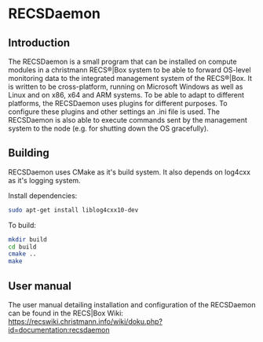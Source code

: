 # RECSDaemon

## Introduction

The RECSDaemon is a small program that can be installed on compute modules in a christmann RECS®|Box system to be able to forward OS-level monitoring data to the integrated management system of the RECS®|Box. It is written to be cross-platform, running on Microsoft Windows as well as Linux and on x86, x64 and ARM systems. To be able to adapt to different platforms, the RECSDaemon uses plugins for different purposes. To configure these plugins and other settings an .ini file is used. The RECSDaemon is also able to execute commands sent by the management system to the node (e.g. for shutting down the OS gracefully).

## Building

RECSDaemon uses CMake as it's build system. It also depends on log4cxx as it's logging system.

Install dependencies:
```bash
sudo apt-get install liblog4cxx10-dev
```

To build:
```bash
mkdir build
cd build
cmake ..
make
```

## User manual

The user manual detailing installation and configuration of the RECSDaemon can be found in the RECS|Box Wiki:
https://recswiki.christmann.info/wiki/doku.php?id=documentation:recsdaemon
